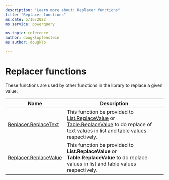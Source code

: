 ```yaml
---
description: "Learn more about: Replacer functions"
title: "Replacer functions"
ms.date: 5/16/2022
ms.service: powerquery

ms.topic: reference
author: dougklopfenstein
ms.author: dougklo

---
```

# Replacer functions

These functions are used by other functions in the library to replace a given value.  

|Name|Description|
|------------|---------------|
|[Replacer.ReplaceText](replacer-replacetext.md)|This function be provided to [List.ReplaceValue](list-replacevalue.md) or [Table.ReplaceValue](table-replacevalue.md) to do replace of text values in list and table values respectively.|
|[Replacer.ReplaceValue](replacer-replacevalue.md)|This function be provided to **List.ReplaceValue** or **Table.ReplaceValue** to do replace values in list and table values respectively.|
